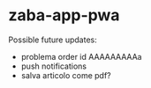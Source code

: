 # zaba-app-pwa

Possible future updates:

- problema order id AAAAAAAAAa
- push notifications
- salva articolo come pdf?
